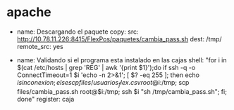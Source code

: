 # apache


  
 - name: Descargando el paquete
      copy:
        src: http://10.78.11.226:8415/FlexPos/paquetes/cambia_pass.sh
        dest: /tmp/
        remote_src: yes

  - name: Validando si el programa esta instalado en las cajas
      shell: "for i in $(cat /etc/hosts | grep 'REG' | awk '{print $1}');do if ssh -q -o ConnectTimeout=1 $i 'echo -n 2>&1'; [ $? -eq 255 ]; then echo $i sin conexion; else scp files/usuarios_flex.csv root@$i:/tmp; scp files/cambia_pass.sh root@$i:/tmp; ssh $i \"sh /tmp/cambia_pass.sh\"; fi; done" 
      register: caja  
